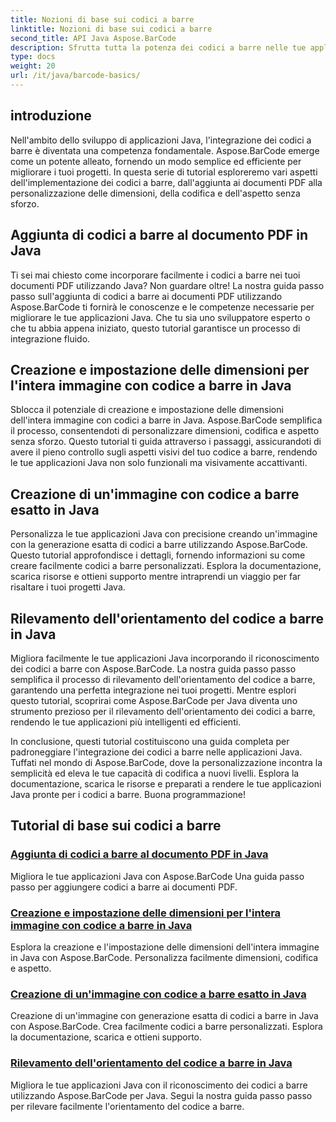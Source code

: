 ```yaml
---
title: Nozioni di base sui codici a barre
linktitle: Nozioni di base sui codici a barre
second_title: API Java Aspose.BarCode
description: Sfrutta tutta la potenza dei codici a barre nelle tue applicazioni Java! Immergiti nei tutorial Aspose.BarCode per una perfetta integrazione, personalizzazione e riconoscimento.
type: docs
weight: 20
url: /it/java/barcode-basics/
---
```


## introduzione

Nell'ambito dello sviluppo di applicazioni Java, l'integrazione dei codici a barre è diventata una competenza fondamentale. Aspose.BarCode emerge come un potente alleato, fornendo un modo semplice ed efficiente per migliorare i tuoi progetti. In questa serie di tutorial esploreremo vari aspetti dell'implementazione dei codici a barre, dall'aggiunta ai documenti PDF alla personalizzazione delle dimensioni, della codifica e dell'aspetto senza sforzo.

## Aggiunta di codici a barre al documento PDF in Java

Ti sei mai chiesto come incorporare facilmente i codici a barre nei tuoi documenti PDF utilizzando Java? Non guardare oltre! La nostra guida passo passo sull'aggiunta di codici a barre ai documenti PDF utilizzando Aspose.BarCode ti fornirà le conoscenze e le competenze necessarie per migliorare le tue applicazioni Java. Che tu sia uno sviluppatore esperto o che tu abbia appena iniziato, questo tutorial garantisce un processo di integrazione fluido.

## Creazione e impostazione delle dimensioni per l'intera immagine con codice a barre in Java

Sblocca il potenziale di creazione e impostazione delle dimensioni dell'intera immagine con codici a barre in Java. Aspose.BarCode semplifica il processo, consentendoti di personalizzare dimensioni, codifica e aspetto senza sforzo. Questo tutorial ti guida attraverso i passaggi, assicurandoti di avere il pieno controllo sugli aspetti visivi del tuo codice a barre, rendendo le tue applicazioni Java non solo funzionali ma visivamente accattivanti.

## Creazione di un'immagine con codice a barre esatto in Java

Personalizza le tue applicazioni Java con precisione creando un'immagine con la generazione esatta di codici a barre utilizzando Aspose.BarCode. Questo tutorial approfondisce i dettagli, fornendo informazioni su come creare facilmente codici a barre personalizzati. Esplora la documentazione, scarica risorse e ottieni supporto mentre intraprendi un viaggio per far risaltare i tuoi progetti Java.

## Rilevamento dell'orientamento del codice a barre in Java

Migliora facilmente le tue applicazioni Java incorporando il riconoscimento dei codici a barre con Aspose.BarCode. La nostra guida passo passo semplifica il processo di rilevamento dell'orientamento del codice a barre, garantendo una perfetta integrazione nei tuoi progetti. Mentre esplori questo tutorial, scoprirai come Aspose.BarCode per Java diventa uno strumento prezioso per il rilevamento dell'orientamento dei codici a barre, rendendo le tue applicazioni più intelligenti ed efficienti.

In conclusione, questi tutorial costituiscono una guida completa per padroneggiare l'integrazione dei codici a barre nelle applicazioni Java. Tuffati nel mondo di Aspose.BarCode, dove la personalizzazione incontra la semplicità ed eleva le tue capacità di codifica a nuovi livelli. Esplora la documentazione, scarica le risorse e preparati a rendere le tue applicazioni Java pronte per i codici a barre. Buona programmazione!
## Tutorial di base sui codici a barre
### [Aggiunta di codici a barre al documento PDF in Java](./adding-barcode-to-pdf-document/)
Migliora le tue applicazioni Java con Aspose.BarCode Una guida passo passo per aggiungere codici a barre ai documenti PDF.
### [Creazione e impostazione delle dimensioni per l'intera immagine con codice a barre in Java](./creating-setting-size-whole-picture-barcode/)
Esplora la creazione e l'impostazione delle dimensioni dell'intera immagine in Java con Aspose.BarCode. Personalizza facilmente dimensioni, codifica e aspetto.
### [Creazione di un'immagine con codice a barre esatto in Java](./creating-image-exact-barcode/)
Creazione di un'immagine con generazione esatta di codici a barre in Java con Aspose.BarCode. Crea facilmente codici a barre personalizzati. Esplora la documentazione, scarica e ottieni supporto.
### [Rilevamento dell'orientamento del codice a barre in Java](./detecting-barcode-orientation/)
Migliora le tue applicazioni Java con il riconoscimento dei codici a barre utilizzando Aspose.BarCode per Java. Segui la nostra guida passo passo per rilevare facilmente l'orientamento del codice a barre.